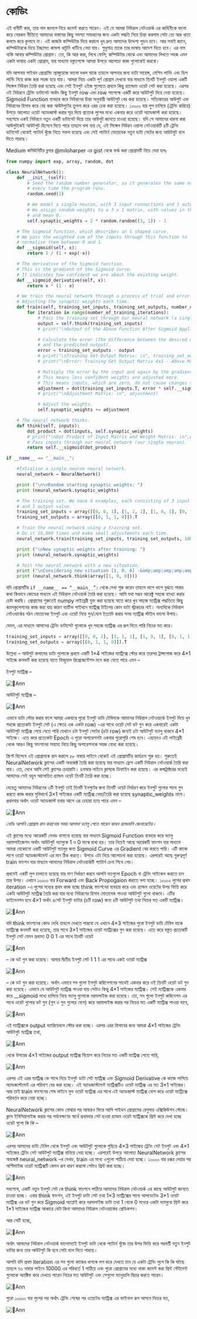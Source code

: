 # কোডিং

এই বানীটি কার, তার নাম জানলে নিচে কমেন্ট করতে পারেন। এই যে আমরা নিউরাল নেটওয়ার্ক এর কাহিনীকে ফলো করে সেরকম নীতিতে আমাদের বাস্তবের কিছু সমস্যা সমাধানের জন্য একটা পদ্ধতি নিয়ে চিন্তা করলাম সেটা তো আর খাতা কলমে করে কুলাবে না। এই কাজটা কম্পিউটার দিয়ে করালে খুব দ্রুত আমাদের উদ্দেশ্য পুড়ন হবে। আর সবাই জানে, কম্পিউটারকে দিয়ে ইচ্ছামত কামলা খাটুনি খাটিয়ে নেয়া যায়। শুধুমাত্র তাকে তার ভাষায় আদেশ দিতে হবে। এর নাম নাকি আবার কম্পিউটার প্রোগ্রাম। তো, কি আর করা, লিখে ফেলি; কম্পিউটার বোঝে এবং আমাদের লিখতে সহজ এমন একটা ভাষায় একটা প্রোগ্রাম, যার মাধ্যমে বস্তুতপক্ষে আমরা উপড়ে আলোচ্য কাজ গুলোকেই করবো।

যদি আপনার পাইথন প্রোগ্রামিং ল্যাঙ্গুয়েজে ভালো দখল থাকে তাহলে আপনার জন্য ডাটা সায়েন্স, মেশিন লার্নিং এবং ডিপ লার্নিং নিয়ে কাজ করা সহজ হয়ে যায়। আমরা নিচে একটা পূর্ণ প্রোগ্রাম দেখবো যার মাধ্যমে তিনটি ইনপুট ওয়ালা একটি সিঙ্গেল নিউরন তৈরি করা হয়েছে এবং সেই ইনপুট এইজ গুলোতে প্রথমে কিছু র‍্যান্ডোম ওয়েট সেট করা হয়েছে। এরপর ওই নিউরনে ট্রেনিং ডাটাসেট অর্থাৎ কিছু ইনপুট row এবং row সাপেক্ষে একটি করে আউটপুট দিয়ে দেয়া হয়েছে। Sigmoid Function ব্যবহার করে নিউরনের চিন্তা অনুযায়ী আউটপুট বের করা হয়েছে। সত্যিকারের আউপুট এবং নিউরনের হিসাব করে বের করা আউটপুটের তুলনা করে এরর চেক করা হয়েছে। ১০০০০ বার লুপ চালিয়ে \(ট্রেনিং করিয়ে\) উপড়ে আলোচ্য ওয়েট অ্যাডজাস্ট করার সূত্র দিয়ে প্রত্যেক লুপের মধ্যে একবার করে ওয়েট অ্যাডজাস্ট করা হয়েছে। সবশেষে একই নিউরনে নতুন একটি ডাটাসেট দিয়ে তার আউপুট জানতে চাওয়া হয়েছে। যদি সে আমাদের ধারনা করা আউপুটকেই আউটপুট হিসেবে দিতে পারে তাহলে বলা যায় যে, এই সিঙ্গেল নিউরন ওয়ালা নেটওয়ার্কটি ৪টি ট্রেনিং ডাটাসেট থেকেই প্যাটার্ন খুঁজে নিতে সফল হয়েছে এবং সেই প্যাটার্ন মোতাবেক নতুন ডাটা সেটের জন্য আউটপুট বলে দিতে পারছে।

Medium কমিউনিটির ব্লগার @miloharper এর gist থেকে ফর্ক করা প্রোগ্রামটি নিচে দেয়া হলঃ

```python
from numpy import exp, array, random, dot

class NeuralNetwork():
    def __init__(self):
        # Seed the random number generator, so it generates the same numbers
        # every time the program runs.
        random.seed(1)

        # We model a single neuron, with 3 input connections and 1 output connection.
        # We assign random weights to a 3 x 1 matrix, with values in the range -1 to 1
        # and mean 0.
        self.synaptic_weights = 2 * random.random((3, 1)) - 1

    # The Sigmoid function, which describes an S shaped curve.
    # We pass the weighted sum of the inputs through this function to
    # normalise them between 0 and 1.
    def __sigmoid(self, x):
        return 1 / (1 + exp(-x))

    # The derivative of the Sigmoid function.
    # This is the gradient of the Sigmoid curve.
    # It indicates how confident we are about the existing weight.
    def __sigmoid_derivative(self, x):
        return x * (1 - x)

    # We train the neural network through a process of trial and error.
    # Adjusting the synaptic weights each time.
    def train(self, training_set_inputs, training_set_outputs, number_of_training_iterations):
        for iteration in range(number_of_training_iterations):
            # Pass the training set through our neural network (a single neuron).
            output = self.think(training_set_inputs)
            # print("\nOutput of the Above Function After Sigmoid Applied: \n",output)

            # Calculate the error (The difference between the desired output
            # and the predicted output).
            error = training_set_outputs - output
            # print("\nTraining Set Output Matrix: \n", training_set_outputs)
            # print("\nError: Training Set Output Matrix 4x1 - Above Matrix 4x1 \n", error)

            # Multiply the error by the input and again by the gradient of the Sigmoid curve.
            # This means less confident weights are adjusted more.
            # This means inputs, which are zero, do not cause changes to the weights.
            adjustment = dot(training_set_inputs.T, error * self.__sigmoid_derivative(output))
            # print("\nAdjustment Matrix: \n", adjustment)

            # Adjust the weights.
            self.synaptic_weights += adjustment

    # The neural network thinks.
    def think(self, inputs):
        dot_product = dot(inputs, self.synaptic_weights)
        # print("\nDot Product of Input Matrix and Weight Matrix: \n",dot_product)
        # Pass inputs through our neural network (our single neuron).
        return self.__sigmoid(dot_product)

if __name__ == "__main__":

    #Intialise a single neuron neural network.
    neural_network = NeuralNetwork()

    print ("\n\nRandom starting synaptic weights: ")
    print (neural_network.synaptic_weights)

    # The training set. We have 4 examples, each consisting of 3 input values
    # and 1 output value.
    training_set_inputs = array([[0, 0, 1], [1, 1, 1], [1, 0, 1], [0, 1, 1]])
    training_set_outputs = array([[0, 1, 1, 0]]).T

    # Train the neural network using a training set.
    # Do it 10,000 times and make small adjustments each time.
    neural_network.train(training_set_inputs, training_set_outputs, 10000)

    print ("\nNew synaptic weights after training: ")
    print (neural_network.synaptic_weights)

    # Test the neural network with a new situation.
    print ("\nConsidering new situation [1, 0, 0] -&amp;amp;amp;amp;amp;amp;amp;amp;amp;gt; ?: ")
    print (neural_network.think(array([1, 0, 0])))
```

যদি প্রোগ্রামটির `if __name__ == “__main__”:` থেকে দেখা শুরু করেন তাহলে ধাপে ধাপে বুঝতে পারার কথা কিভাবে কোডের মাধ্যমে এই নিউরাল নেটওয়ার্ক তৈরি করা হয়েছে। আমি যথা সম্ভব আরেক্টূ সহজে ব্যাখ্যা করার চেষ্টা করছি। প্রোগ্রামের শুরুতেই numpy লাইব্রেরী যুক্ত করা হয়েছে যাতে করে খুব সহজে ম্যাট্রিক্স পদ্ধতিতে কিছু ক্যালকুলেশনের কাজ করা যায় কারণ ন্যাটিভ পাইথনে ম্যাট্রিক্স টাইপের কোন ডাটা স্ট্রাকচার নাই। অন্যদিকে নিউরাল নেটওয়ার্কের গঠন মোতাবেক ইনপুট এবং ওয়েট নিয়ে গুন/যোগ ইত্যাদি করার সময় ম্যাট্রিক্স স্টাইল ভালো উপায়।

যেমন, এর মাধ্যমে আমাদের ট্রেনিং ডাটাসেট গুলোকে খুব সহজে ম্যাট্রিক্স এর রূপ দিতে পারি নিচের মত করে।

```python
training_set_inputs = array([[0, 0, 1], [1, 1, 1], [1, 0, 1], [0, 1, 1]])
training_set_outputs = array([[0, 1, 1, 0]]).T
```

উল্লেখ্য – আউপুট কলামের ডাটা গুলোকে প্রথমে একটি 1×4 সাইজের ম্যাট্রিক্সে স্টোর করে তারপর ট্রান্সপোজ করে 4×1 সাইজে কনভার্ট করা হয়েছে যাতে ভিজুয়াল রিপ্রেজেন্টেশন মনে করা যেতে পারে এমন –

ইনপুট ম্যাট্রিক্স –

![Ann](https://nuhil.files.wordpress.com/2017/05/screen-shot-2017-05-18-at-8-41-10-pm.png?w=720)

আউটপুট ম্যাট্রিক্স –

![Ann](https://nuhil.files.wordpress.com/2017/05/screen-shot-2017-05-18-at-8-46-01-pm.png?w=720)

এভাবে ডাটা স্টোর করার ফলে আমরা একবারে পুরো ইনপুট ডাটা টেবিলকে আমাদের নিউরাল নেটওয়ার্কে ইনপুট দিয়ে খুব সহজে প্রত্যেকটা ইনপুট সেট \(এ ক্ষেত্রে এক একটা row\) -এর সাথে ওয়েট সেট ডট গুন করে একবারেই একটা আউটপুট ম্যাট্রিক্স পেয়ে যেতে পারি যেখানে ৪টা ইনপুট সেটের \(৪টা row\) জন্যই ৪টা আউটপুট ভ্যালু থাকবে 4×1 সাইজে। এতে করে প্রত্যেকটা Epoch এ পুরো অপারেশনটা একবার পুরোপুরি শেষ হবে। এছাড়াও এই লাইব্রেরী থেকে আরও কিছু ফাংশনের সাহায্য নিয়ে কিছু অপারেশনকে সহজ বোধ্য করা হয়েছে।

স্ক্রিপ্ট হিসেবে এই প্রোগ্রামকে রান করালে ৫৮ নাম্বার লাইনে থেকেই এই প্রোগ্রামটির কার্যক্রম শুরু হয়। শুরুতেই NeuralNetwork ক্লাসের একটি অবজেক্ট তৈরি করা হয়েছে যার মাধ্যমে ফ্রেশ একটি নিউরাল নেটওয়ার্ক তৈরি করা যায়। তো, দেখে আসি সেই ক্লাসের চেহারাটা। ৪নাম্বার লাইনে ক্লাসকে ডিফাইন করা হয়েছে। এর কন্সট্রাক্টরের মধ্যেই আমাদের সেই বহুল আলোচিত র‍্যান্ডম ওয়েট তিনটি তৈরি করা হচ্ছে।

যেহেতু আমাদের নিউরনের ৩টি ইনপুট তাই তিনটি ইনপুটের জন্য তিনটি ওয়েট নির্ধারণ করে ইনপুট গুলোর সাথে গুন করতে কাজ করার সুবিধার্থে 3×1 সাইজের একটি ম্যাট্রিক্স নেয়া/তৈরি করা হয়েছে synaptic\_weights নামে। প্রথমবার অর্থাৎ ওয়েট অ্যাডজাস্ট হবার আগে এর চেহারা হতে পারে এমন –

![Ann](https://nuhil.files.wordpress.com/2017/05/screen-shot-2017-05-18-at-8-54-27-pm.png?w=720)

_নোটঃ আপনি প্রোগ্রাম রান করানোর সময় আলাদা ভ্যালু পেতে পারেন কারন র‍্যান্ডমলি জেনারেটেড।_

এই ক্লাসের মধ্যে আরেকটি মেথড বানানো হয়েছে যার মাধ্যমে Sigmoid Function ব্যবহার করে ভ্যালু নরমালাইজেশন অর্থাৎ আউটপুট ভ্যালুকে 1 ও 0 মাঝে রাখা হয়। তার নিচেই আছে আরেকটি ফাংশন যার মাধ্যমে আমরা যেকোনো একটি আউটপুট ভ্যালুর জন্য Sigmoid Curve এর Gradient বের করতে পারি। এটি কাজে লাগে ওয়েট অ্যাডজাস্টমেন্ট এর মান ঠিক করতে। উপড়ে এটা নিয়ে আলোচনা করা হয়েছে। এরপরেই আছে গুরুত্বপূর্ণ train ফাংশন যার মাধ্যমে আমাদের নিউরাল নেটওয়ার্কটি প্যাটার্ন চেনা শিখে নেয়।

প্রথমেই একটি লুপ চালানো হয়েছে যার মাণ নির্ধারণ করবে আপনি যতগুলো Epoch বা ট্রেনিং সাইকেল করাতে চান তার উপর। এখানে ১০০০০ বার Forward এবং Back Propogaion করাতে বলা হচ্ছে। ১০০০০ লুপের প্রথম iteration -এ লুপের মধ্যের প্রথম কাজ হচ্ছে think ফাংশনের ব্যবহার করে এবং র‍্যান্ডম ওয়েটের উপর ভিত্তি করে একটা আউটপুট ম্যাট্রিক্স তৈরি করা যার মধ্যে নিউরনের হিসাব মোতাবেক পাওয়া আউটপুট গুলো থাকবে। এটির ডাইমেনশন হবে 4×1 অর্থাৎ ৪সেট ইনপুট ডাটার \(৪টি row\) জন্য ৪টি আউটপুট তথা নিচের মত একটি ম্যাট্রিক্স।

![Ann](https://nuhil.files.wordpress.com/2017/05/screen-shot-2017-05-18-at-9-02-08-pm.png?w=720)

যদি think ফাংশনের কোড দেখি তাহলে দেখতে পারবো যে এখানে 4×3 সাইজের পুরো ইনপুট ডাটা টেবিল যাকে ম্যাট্রিক্সে কনভার্ট করা হয়েছে, তার সাথে 3×1 সাইজের ওয়েট ম্যাট্রিক্সের গুন করা হয়েছে। এতে করে বস্তুত প্রত্যেকটি ইনপুট সেট যেমন প্রথমত 0 0 1 এর সাথে তিনটি ওয়েট

![Ann](https://nuhil.files.wordpress.com/2017/05/screen-shot-2017-05-18-at-8-54-27-pm.png?w=720)

– কে ডট গুন করা হয়েছে। আবার দ্বিতীয় ইনপুট সেট 1 1 1 এর সাথে একই ওয়েট ম্যাট্রিক্স

![Ann](https://nuhil.files.wordpress.com/2017/05/screen-shot-2017-05-18-at-8-54-27-pm.png?w=720)

– কে ডট গুন করা হয়েছে। অর্থাৎ এভাবে সব গুলো ইনপুট কম্বিনেশনের সাথেই একবার করে ওই তিনটি ওয়েট ডট গুন করা হয়েছে। এভাবে যে আউটপুট ম্যাট্রিক্স পাওয়া যায় সেটাও কিন্তু 4×1 সাইজের ম্যাট্রিক্স। সেই ম্যাট্রিক্সকে একবার করে \_\_sigmoid মধ্যে চালিয়ে নিয়ে ভ্যালু গুলোকে নরমালাইজ করা হয়েছে। তো, সব গুলো ইনপুট কম্বিনেশন এর সাথে ওয়েট গুলোর ডট গুন \(গুন ও গুন গুলোর যোগ\) করে নরমালাইজ করার পর নিচের মত একটি ম্যাট্রিক্স পাওয়া যাবে,

![Ann](https://nuhil.files.wordpress.com/2017/05/screen-shot-2017-05-18-at-9-05-48-pm.png?w=720)

এই ম্যাট্রিক্সকে output ভ্যারিয়েবলে স্টোর করা হচ্ছে। এরপর এরর হিসাবের জন্য আমরা 4×1 সাইজের ট্রেনিং আউটপুট ম্যাট্রিক্স তথা,

![Ann](https://nuhil.files.wordpress.com/2017/05/screen-shot-2017-05-18-at-8-46-01-pm.png?w=720)

থেকে উপরের 4×1 সাইজের output ম্যাট্রিক্স বিয়োগ করে নিচের মত একটি ম্যাট্রিক্স পেতে পারি,

![Ann](https://nuhil.files.wordpress.com/2017/05/screen-shot-2017-05-18-at-9-08-31-pm.png?w=720)

এরপর এই এরর ম্যাট্রিক্স কে সাথে নিয়ে ইনপুট ডাটা সেট ম্যাট্রিক্স এবং Sigmoid Derivative কে কাজে লাগিয়ে অ্যাডজাস্টমেন্ট এর পরিমাণ বের করা হচ্ছে। এই অ্যাডজাস্টমেন্ট ম্যাট্রিক্সটিও ওয়েট ম্যাট্রিক্স এর মত 3×1 সাইজের। আর তাই train ফাংশনের শেষ লাইনে মুল ওয়েট ম্যাট্রিক্স এর সাথে এই অ্যাডজাস্ট ম্যাট্রিক্স যোগ করে ওয়েট ম্যাট্রিক্সে পরিবর্তন করে নেয়া হচ্ছে।

NeuralNetwork ক্লাসের কোড বোঝার পর আবারও ফিরে আসি পাইথন প্রোগ্রামের রেগুলার এক্সিকিউশন স্টেজে। ক্লাস ইনিসিয়ালাইজ করার পর পর্যবেক্ষণের স্বার্থে প্রথমবার সেট হওয়া র‍্যান্ডম ওয়েট ম্যাট্রিক্সকে প্রিন্ট করে দেখা হচ্ছে ওয়েট গুলো কি কি –

![Ann](https://nuhil.files.wordpress.com/2017/05/screen-shot-2017-05-18-at-8-54-27-pm.png?w=720)

এরপর আমাদের ডাটা টেবিল থেকে ইনপুট এবং আউটপুট গুলোকে গুছিয়ে 4×3 সাইজের ট্রেনিং সেট ইনপুট এবং 4×1 সাইজের ট্রেনিং সেট আউটপুট ম্যাট্রিক্স বানিয়ে নেয়া হচ্ছে। এরপরেই উপড়ে আলোচ্য NeuralNetwork ক্লাসের অবজেক্ট neural\_network –র মেথড, train এর মধ্যে এগুলো পাঠিয়ে দেয়া হচ্ছে। ১০০০০ বার চক্কর দেয়ার পর অপ্টিমাইজ ওয়েট ম্যাট্রিক্সটি কেমন রূপ ধারণ করলো সেটাও প্রিন্ট করা হচ্ছে।

![Ann](https://nuhil.files.wordpress.com/2017/05/screen-shot-2017-05-18-at-9-13-10-pm.png?w=720)

সবশেষে, একটি নতুন ইনপুট সেট কে think ফাংশনে পাঠিয়ে আমাদের নিউরাল নেটওয়ার্ক এর কাছে আউটপুট জানতে চাওয়া হচ্ছে। এবার think ফাংশন, এই ইনপুট ডাটা সেট তথা 1×3 ম্যাট্রিক্সের সাথে আপডেটেড 3×1 ওয়েট ম্যাট্রিক্স এর ডট গুন করে Sigmoid অ্যাপ্লাই করে নরমালাইজ ডাটা তথা 1 থেকে 0 মধ্যের একটা ভ্যালুকে প্রিন্ট করে 1×1 সাইজের ম্যাট্রিক্স আকারে যেটা কিনা আমাদের নিউরাল নেটওয়ার্কের প্রেডিকশন।

আর সেটি হচ্ছে,

![Ann](https://nuhil.files.wordpress.com/2017/05/screen-shot-2017-05-18-at-9-15-01-pm.png?w=720)

অর্থাৎ আমাদের নিউরাল নেটওয়ার্ক ভালোমতই ইনপুট ডাটা থেকে প্যাটার্ন খুঁজে তার উপর ভিত্তি করে পরবর্তী নতুন ইনপুট ডাটার জন্য তার আউটপুট কি হবে সেটা বলে দিতে পারছে।

আপনি যদি প্রথম iteration এর সব গুলো কাজের ধাপকে লগ করে দেখতে চান যে একটা ট্রেনিং লুপে কি কি ঘটছে তাহলে ৭৩ নাম্বার লাইনে 10000 এর পরিবর্তে 1 পাঠিয়ে এবং পুরো প্রোগ্রামের মধ্যে থাকা কমেন্ট করা প্রিন্ট স্টেটমেন্ট গুলোকে অ্যাক্টিভ করে দেখতে পারেন নিচের মত আউটপুট এবং সেগুলো ম্যানুয়ালি বিচার করতে পারেন।

![Ann](https://nuhil.files.wordpress.com/2017/05/screen-shot-2017-05-18-at-9-22-26-pm.png)

পুরো ১০০০০ বার লুপের পর অর্থাৎ ট্রেনিং শেষের পর ওয়েটেড ম্যাট্রিক্স এর ফাইনাল রূপ আসবে নিচের মত,

![Ann](https://nuhil.files.wordpress.com/2017/05/screen-shot-2017-05-18-at-9-59-56-pm.png?w=720)

